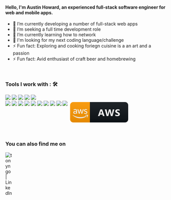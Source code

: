 #### Hello, I'm Austin Howard, an experienced full-stack software engineer for web and mobile apps.

- 🔭 I’m currently developing a number of full-stack web apps
- 🔭 I’m seeking a full time development role
- 🌱 I’m currently learning how to network
- 🤔 I'm looking for my next coding language/challenge
-  ⚡ Fun fact: Exploring and cooking foriegn cuisine is a an art and a passion
-  ⚡ Fun fact: Avid enthusiast of craft beer and homebrewing


<br>

### Tools I work with : 🛠

<img src="https://img.shields.io/badge/javascript%20-%23323330.svg?&style=for-the-badge&logo=javascript&logoColor=%23F7DF1E"> <img src="https://img.shields.io/badge/python%20-%2314354C.svg?&style=for-the-badge&logo=python&logoColor=white"> <img src="https://img.shields.io/badge/react%20-%2320232a.svg?&style=for-the-badge&logo=react&logoColor=%2361DAFB"> <img src="https://img.shields.io/badge/redux%20-%2320232a.svg?&style=for-the-badge&logo=redux&logoColor=%2361DAFB">   <img src="https://img.shields.io/badge/html5%20-%23E34F26.svg?&style=for-the-badge&logo=html5&logoColor=white">   
<img src="https://img.shields.io/badge/css3%20-%231572B6.svg?&style=for-the-badge&logo=css3&logoColor=white">    <img src="https://img.shields.io/badge/git%20-%23F05033.svg?&style=for-the-badge&logo=git&logoColor=white">   <img src="http://img.shields.io/badge/-VS%20Code-000000?style=for-the-badge&logo=Visual-studio-code&logoColor=blue"> 
<img src="http://img.shields.io/badge/ubuntu-000000?style=for-the-badge&logo=Ubuntu&logoColor=orange">
<img src="http://img.shields.io/badge/postgresql-000000?style=for-the-badge&logo=PostgreSQL&logoColor=blue">
<img src="http://img.shields.io/badge/sqlalchemy-000000?style=for-the-badge&logo=SqlAlchemy&logoColor=blue">
<img src="http://img.shields.io/badge/-Github-000000?style=flat&logo=github&logoColor=FFFFFF">
<img src="https://img.shields.io/badge/-Express.js-787878?style=flat">
<img src="https://img.shields.io/badge/-Node.js-3C873A?style=flat&logo=Node.js&logoColor=white">
<img src="http://img.shields.io/badge/-Heroku-430098?style=flat&logo=heroku&logoColor=white">
<img src="https://raw.githubusercontent.com/8bithemant/8bithemant/master/svg/dev/services/aws.svg" alt="AWS" style="vertical-align:top; margin:4px">

<!-- 
For a comprehensive list of my tools and skills, please check here: https://tonyngo.me/#skills -->

<!--
### My latest projects

<a href="https://github.com/suasllc/dronest">
  <img align="middle" src="https://github-readme-stats.vercel.app/api/pin/?username=suasllc&repo=dronest" alt="dronest" />
</a>
<a href="https://github.com/suasllc/instavibes">
  <img align="middle" src="https://github-readme-stats.vercel.app/api/pin/?username=suasllc&repo=instavibes" alt="instavibes" />
</a>
-->

<br>

<!-- <br>
<img src="https://github-readme-stats.vercel.app/api?username=suasllc&show_icons=true&title_color=03fc90&icon_color=03fc90&text_color=03fc90&bg_color=002b19"> -->

### You can also find me on
 
  <!-- [<img align="left" alt="tonyngo" width="22px" src="https://raw.githubusercontent.com/iconic/open-iconic/master/svg/globe.svg" />][website] -->
  [<img align="left" alt="tonyngo | LinkedIn" width="22px" src="https://cdn.jsdelivr.net/npm/simple-icons@v3/icons/linkedin.svg" />][linkedin]
  <!-- [<img align="left" alt="tonyngo | Youtube" width="22px" src="https://cdn.jsdelivr.net/npm/simple-icons@v3/icons/youtube.svg" />][youtube] -->

<br>
<br>
<!--
<a href="https://github.com/suasllc">
  <img src="https://github-readme-stats.vercel.app/api/top-langs/?username=suasllc&layout=compact" />
</a>
<br>
-->
<!-- ### Profile Views :<br>
  <img src="https://profile-counter.glitch.me/suasllc/count.svg" />
   -->
  

<!--
**suasllc/suasllc** is a ✨ _special_ ✨ repository because its `README.md` (this file) appears on your GitHub profile.

Here are some ideas to get you started:

- 🔭 I’m currently working on ...
- 🌱 I’m currently learning ...
- 👯 I’m looking to collaborate on ...
- 🤔 I’m looking for help with ...
- 💬 Ask me about ...
- 📫 How to reach me: ...
- 😄 Pronouns: ...
- ⚡ Fun fact: ...
-->

[website]: https://tonyngo.me
[linkedin]: https://www.linkedin.com/in/stevenaustinhoward/
[youtube]: https://youtube.com/suascom


